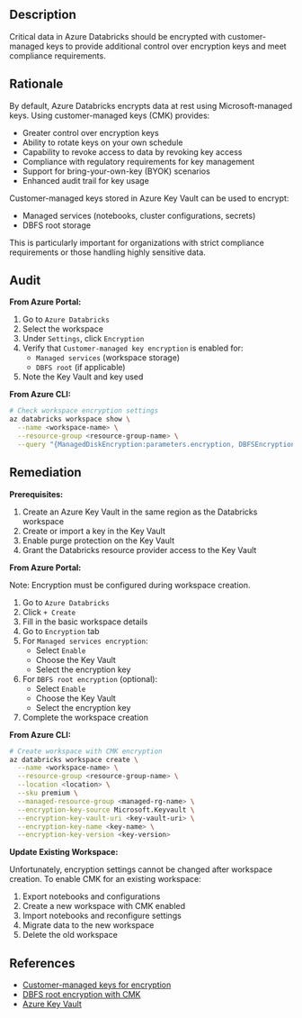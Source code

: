 ## Description

Critical data in Azure Databricks should be encrypted with customer-managed keys to provide additional control over encryption keys and meet compliance requirements.

## Rationale

By default, Azure Databricks encrypts data at rest using Microsoft-managed keys. Using customer-managed keys (CMK) provides:
- Greater control over encryption keys
- Ability to rotate keys on your own schedule
- Capability to revoke access to data by revoking key access
- Compliance with regulatory requirements for key management
- Support for bring-your-own-key (BYOK) scenarios
- Enhanced audit trail for key usage

Customer-managed keys stored in Azure Key Vault can be used to encrypt:
- Managed services (notebooks, cluster configurations, secrets)
- DBFS root storage

This is particularly important for organizations with strict compliance requirements or those handling highly sensitive data.

## Audit

**From Azure Portal:**

1. Go to `Azure Databricks`
2. Select the workspace
3. Under `Settings`, click `Encryption`
4. Verify that `Customer-managed key encryption` is enabled for:
   - `Managed services` (workspace storage)
   - `DBFS root` (if applicable)
5. Note the Key Vault and key used

**From Azure CLI:**

```bash
# Check workspace encryption settings
az databricks workspace show \
  --name <workspace-name> \
  --resource-group <resource-group-name> \
  --query "{ManagedDiskEncryption:parameters.encryption, DBFSEncryption:parameters.requireInfrastructureEncryption}"
```

## Remediation

**Prerequisites:**

1. Create an Azure Key Vault in the same region as the Databricks workspace
2. Create or import a key in the Key Vault
3. Enable purge protection on the Key Vault
4. Grant the Databricks resource provider access to the Key Vault

**From Azure Portal:**

Note: Encryption must be configured during workspace creation.

1. Go to `Azure Databricks`
2. Click `+ Create`
3. Fill in the basic workspace details
4. Go to `Encryption` tab
5. For `Managed services encryption`:
   - Select `Enable`
   - Choose the Key Vault
   - Select the encryption key
6. For `DBFS root encryption` (optional):
   - Select `Enable`
   - Choose the Key Vault
   - Select the encryption key
7. Complete the workspace creation

**From Azure CLI:**

```bash
# Create workspace with CMK encryption
az databricks workspace create \
  --name <workspace-name> \
  --resource-group <resource-group-name> \
  --location <location> \
  --sku premium \
  --managed-resource-group <managed-rg-name> \
  --encryption-key-source Microsoft.Keyvault \
  --encryption-key-vault-uri <key-vault-uri> \
  --encryption-key-name <key-name> \
  --encryption-key-version <key-version>
```

**Update Existing Workspace:**

Unfortunately, encryption settings cannot be changed after workspace creation. To enable CMK for an existing workspace:

1. Export notebooks and configurations
2. Create a new workspace with CMK enabled
3. Import notebooks and reconfigure settings
4. Migrate data to the new workspace
5. Delete the old workspace

## References

- [Customer-managed keys for encryption](https://docs.microsoft.com/en-us/azure/databricks/security/keys/customer-managed-keys-managed-services)
- [DBFS root encryption with CMK](https://docs.microsoft.com/en-us/azure/databricks/security/keys/customer-managed-key-dbfs)
- [Azure Key Vault](https://docs.microsoft.com/en-us/azure/key-vault/general/overview)

